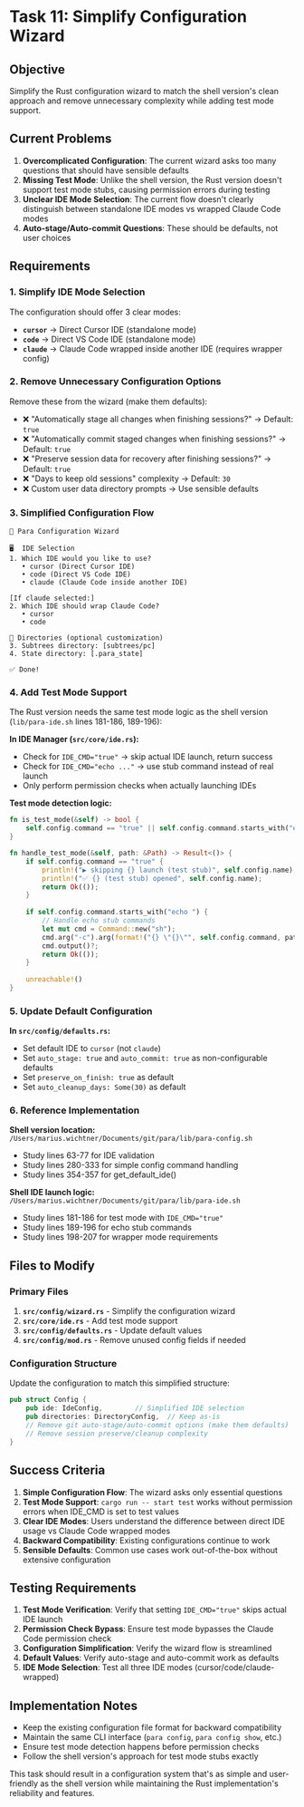 # Task 11: Simplify Configuration Wizard

## Objective
Simplify the Rust configuration wizard to match the shell version's clean approach and remove unnecessary complexity while adding test mode support.

## Current Problems
1. **Overcomplicated Configuration**: The current wizard asks too many questions that should have sensible defaults
2. **Missing Test Mode**: Unlike the shell version, the Rust version doesn't support test mode stubs, causing permission errors during testing
3. **Unclear IDE Mode Selection**: The current flow doesn't clearly distinguish between standalone IDE modes vs wrapped Claude Code modes
4. **Auto-stage/Auto-commit Questions**: These should be defaults, not user choices

## Requirements

### 1. Simplify IDE Mode Selection
The configuration should offer 3 clear modes:
- **`cursor`** → Direct Cursor IDE (standalone mode)
- **`code`** → Direct VS Code IDE (standalone mode)  
- **`claude`** → Claude Code wrapped inside another IDE (requires wrapper config)

### 2. Remove Unnecessary Configuration Options
Remove these from the wizard (make them defaults):
- ❌ "Automatically stage all changes when finishing sessions?" → Default: `true`
- ❌ "Automatically commit staged changes when finishing sessions?" → Default: `true`
- ❌ "Preserve session data for recovery after finishing sessions?" → Default: `true`
- ❌ "Days to keep old sessions" complexity → Default: `30`
- ❌ Custom user data directory prompts → Use sensible defaults

### 3. Simplified Configuration Flow
```
🔧 Para Configuration Wizard

🖥️  IDE Selection
1. Which IDE would you like to use?
   • cursor (Direct Cursor IDE)
   • code (Direct VS Code IDE)
   • claude (Claude Code inside another IDE)

[If claude selected:]
2. Which IDE should wrap Claude Code?
   • cursor
   • code

📁 Directories (optional customization)
3. Subtrees directory: [subtrees/pc]
4. State directory: [.para_state]

✅ Done!
```

### 4. Add Test Mode Support
The Rust version needs the same test mode logic as the shell version (`lib/para-ide.sh` lines 181-186, 189-196):

**In IDE Manager (`src/core/ide.rs`):**
- Check for `IDE_CMD="true"` → skip actual IDE launch, return success
- Check for `IDE_CMD="echo ..."` → use stub command instead of real launch
- Only perform permission checks when actually launching IDEs

**Test mode detection logic:**
```rust
fn is_test_mode(&self) -> bool {
    self.config.command == "true" || self.config.command.starts_with("echo ")
}

fn handle_test_mode(&self, path: &Path) -> Result<()> {
    if self.config.command == "true" {
        println!("▶ skipping {} launch (test stub)", self.config.name);
        println!("✅ {} (test stub) opened", self.config.name);
        return Ok(());
    }
    
    if self.config.command.starts_with("echo ") {
        // Handle echo stub commands
        let mut cmd = Command::new("sh");
        cmd.arg("-c").arg(format!("{} \"{}\"", self.config.command, path.display()));
        cmd.output()?;
        return Ok(());
    }
    
    unreachable!()
}
```

### 5. Update Default Configuration
**In `src/config/defaults.rs`:**
- Set default IDE to `cursor` (not `claude`)
- Set `auto_stage: true` and `auto_commit: true` as non-configurable defaults
- Set `preserve_on_finish: true` as default
- Set `auto_cleanup_days: Some(30)` as default

### 6. Reference Implementation
**Shell version location:** `/Users/marius.wichtner/Documents/git/para/lib/para-config.sh`
- Study lines 63-77 for IDE validation
- Study lines 280-333 for simple config command handling
- Study lines 354-357 for get_default_ide()

**Shell IDE launch logic:** `/Users/marius.wichtner/Documents/git/para/lib/para-ide.sh`
- Study lines 181-186 for test mode with `IDE_CMD="true"`
- Study lines 189-196 for echo stub commands
- Study lines 198-207 for wrapper mode requirements

## Files to Modify

### Primary Files
1. **`src/config/wizard.rs`** - Simplify the configuration wizard
2. **`src/core/ide.rs`** - Add test mode support
3. **`src/config/defaults.rs`** - Update default values
4. **`src/config/mod.rs`** - Remove unused config fields if needed

### Configuration Structure
Update the configuration to match this simplified structure:
```rust
pub struct Config {
    pub ide: IdeConfig,        // Simplified IDE selection
    pub directories: DirectoryConfig,  // Keep as-is
    // Remove git auto-stage/auto-commit options (make them defaults)
    // Remove session preserve/cleanup complexity
}
```

## Success Criteria
1. **Simple Configuration Flow**: The wizard asks only essential questions
2. **Test Mode Support**: `cargo run -- start test` works without permission errors when IDE_CMD is set to test values
3. **Clear IDE Modes**: Users understand the difference between direct IDE usage vs Claude Code wrapped modes
4. **Backward Compatibility**: Existing configurations continue to work
5. **Sensible Defaults**: Common use cases work out-of-the-box without extensive configuration

## Testing Requirements
1. **Test Mode Verification**: Verify that setting `IDE_CMD="true"` skips actual IDE launch
2. **Permission Check Bypass**: Ensure test mode bypasses the Claude Code permission check
3. **Configuration Simplification**: Verify the wizard flow is streamlined
4. **Default Values**: Verify auto-stage and auto-commit work as defaults
5. **IDE Mode Selection**: Test all three IDE modes (cursor/code/claude-wrapped)

## Implementation Notes
- Keep the existing configuration file format for backward compatibility
- Maintain the same CLI interface (`para config`, `para config show`, etc.)
- Ensure test mode detection happens before permission checks
- Follow the shell version's approach for test mode stubs exactly

This task should result in a configuration system that's as simple and user-friendly as the shell version while maintaining the Rust implementation's reliability and features.